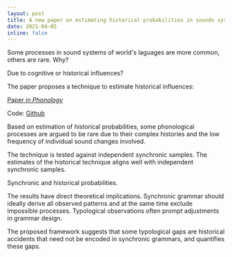 ```yaml
---
layout: post
title: A new paper on estimating historical probabilities in sounds systems of world's languages out in Phonology
date: 2021-04-05
inline: false
---
```


Some processes in sound systems of world's laguages are more common, others are rare. Why? 

Due to cognitive or historical influences?

The paper proposes a technique to estimate historical influences:

[Paper in *Phonology*](https://www.cambridge.org/core/journals/phonology/article/estimating-historical-probabilities-of-natural-and-unnatural-processes/CAC83CE585B82836CBC0D3A4BCDF17EB)

Code: [Github](https://github.com/gbegus/BSC)

Based on estimation of historical probabilities, some phonological processes are argued to be rare due to their complex histories and the low frequency of individual sound changes involved.

The technique is tested against independent synchronic samples. The estimates of the historical technique aligns well with independent synchronic samples.

<div class="row">
    <div class="col-sm mt-3 mt-md-0">
        <img class="img-fluid rounded z-depth-1" src="{{ '/assets/img/syn.jpg' | relative_url }}" alt="" title="example image"/>
    </div>
</div>
<div class="caption">
    Synchronic and historical probabilities.
</div>

The results have direct theoretical implications. Synchronic grammar should ideally derive all observed patterns and at the same time exclude impossible processes. Typological observations often prompt adjustments in grammar design.

The proposed framework suggests that some typological gaps are historical accidents that need not be encoded in synchronic grammars, and quantifies these gaps.